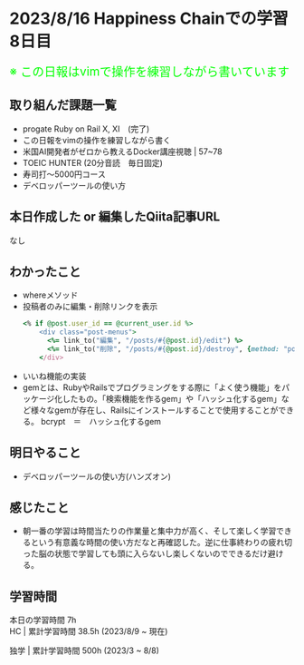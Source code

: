 # 2023/8/16 Happiness Chainでの学習8日目

<span style="font-size: 150%; color: lime;">※ この日報はvimで操作を練習しながら書いています</span>

## 取り組んだ課題一覧
- progate Ruby on Rail X, XI　(完了)
- この日報をvimの操作を練習しながら書く
- 米国AI開発者がゼロから教えるDocker講座視聴 | 57~78
- TOEIC HUNTER (20分音読　毎日固定)
- 寿司打〜5000円コース
- デベロッパーツールの使い方
## 本日作成した or 編集したQiita記事URL
なし
## わかったこと
- whereメソッド
- 投稿者のみに編集・削除リンクを表示<br>
    ```ruby
    <% if @post.user_id == @current_user.id %>
        <div class="post-menus">
          <%= link_to("編集", "/posts/#{@post.id}/edit") %>
          <%= link_to("削除", "/posts/#{@post.id}/destroy", {method: "post"}) %>
        </div>
    ```
- いいね機能の実装
- gemとは、RubyやRailsでプログラミングをする際に「よく使う機能」をパッケージ化したもの。「検索機能を作るgem」や「ハッシュ化するgem」など様々なgemが存在し、Railsにインストールすることで使用することができる。
bcrypt　＝　ハッシュ化するgem

## 明日やること
- デベロッパーツールの使い方(ハンズオン)

## 感じたこと
- 朝一番の学習は時間当たりの作業量と集中力が高く、そして楽しく学習できるという有意義な時間の使い方だなと再確認した。逆に仕事終わりの疲れ切った脳の状態で学習しても頭に入らないし楽しくないのでできるだけ避ける。
## 学習時間
本日の学習時間 7h　 <br>
HC | 累計学習時間 38.5h (2023/8/9 ~ 現在)

独学 | 累計学習時間 500h (2023/3 ~ 8/8)

